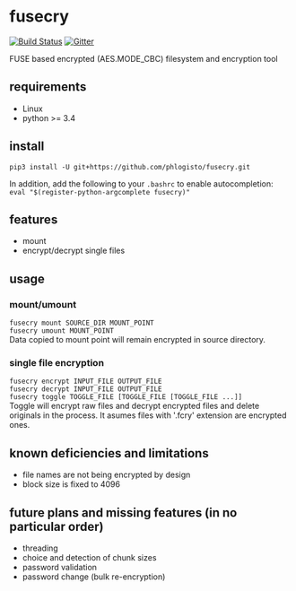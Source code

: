 fusecry 
==================================================
[![Build Status](https://travis-ci.org/phlogisto/fusecry.png)](https://travis-ci.org/phlogisto/fusecry)
[![Gitter](https://badges.gitter.im/Join%20Chat.svg)](https://gitter.im/fusecry/Lobby)

FUSE based encrypted (AES.MODE\_CBC) filesystem and encryption tool

requirements
-------------------------

- Linux
- python >= 3.4

install
-------------------------

`pip3 install -U git+https://github.com/phlogisto/fusecry.git`  

In addition, add the following to your `.bashrc` to enable autocompletion:  
`eval "$(register-python-argcomplete fusecry)"`

features
-------------------------

- mount
- encrypt/decrypt single files

usage
-------------------------

### mount/umount

`fusecry mount SOURCE_DIR MOUNT_POINT`  
`fusecry umount MOUNT_POINT`  
Data copied to mount point will remain encrypted in source directory.  

### single file encryption

`fusecry encrypt INPUT_FILE OUTPUT_FILE`  
`fusecry decrypt INPUT_FILE OUTPUT_FILE`  
`fusecry toggle TOGGLE_FILE [TOGGLE_FILE [TOGGLE_FILE ...]]`  
Toggle will encrypt raw files and decrypt encrypted files and delete originals
in the process. It asumes files with '.fcry' extension are encrypted ones.

known deficiencies and limitations
-------------------------

- file names are not being encrypted by design
- block size is fixed to 4096

future plans and missing features (in no particular order)
-------------------------

- threading
- choice and detection of chunk sizes
- password validation
- password change (bulk re-encryption)

